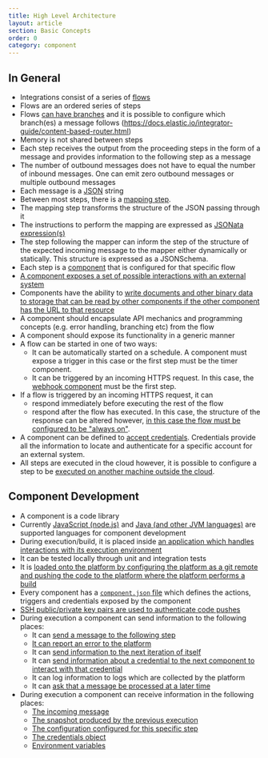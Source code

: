 ```yaml
---
title: High Level Architecture
layout: article
section: Basic Concepts
order: 0
category: component
---
```


## In General
* Integrations consist of a series of [flows](http://docs.elastic.io/getting-started/integration-flow.html)
* Flows are an ordered series of steps
* Flows [can have branches](https://docs.elastic.io/integrator-guide/recipient-list.html) and it is possible to configure which branch(es) a message follows (https://docs.elastic.io/integrator-guide/content-based-router.html)
* Memory is not shared between steps
* Each step receives the output from the proceeding steps in the form of a message and provides information to the following step as a message
* The number of outbound messages does not have to equal the number of inbound messages.  One can emit zero outbound messages or multiple outbound messages
* Each message is a [JSON](https://www.json.org/) string
* Between most steps, there is a [mapping step](https://docs.elastic.io/integrator-guide/mapping-data.html).
* The mapping step transforms the structure of the JSON passing through it
* The instructions to perform the mapping are expressed as [JSONata expression(s)](https://support.elastic.io/support/solutions/articles/14000069448-jsonata-powered-mapper)
* The step following the mapper can inform the step of the structure of the expected incoming message to the mapper either dynamically or statically.  This structure is expressed as a JSONSchema.
* Each step is a [component](http://docs.elastic.io/getting-started/integration-component.html) that is configured for that specific flow
* [A component exposes a set of possible interactions with an external system](https://support.elastic.io/support/solutions/articles/14000036334-component-descriptor-structure)
* Components have the ability to [write documents and other binary data to storage that can be read by other components if the other component has the URL to that resource](https://support.elastic.io/support/solutions/articles/14000057806-working-with-binary-data-attachments-)
* A component should encapsulate API mechanics and programming concepts (e.g. error handling, branching etc) from the flow
* A component should expose its functionality in a generic manner
* A flow can be started in one of two ways:
  * It can be automatically started on a schedule.  A component must expose a trigger in this case or the first step must be the timer component.
  * It can be triggered by an incoming HTTPS request.  In this case, the [webhook component](https://support.elastic.io/support/solutions/folders/14000109800) must be the first step.
* If a flow is triggered by an incoming HTTPS request, it can
  * respond immediately before executing the rest of the flow
  * respond after the flow has executed.  In this case, the structure of the response can be altered however, [in this case the flow must be configured to be "always on"](https://docs.elastic.io/integrator-guide/realtime-flows.html).
* A component can be defined to [accept credentials](https://support.elastic.io/support/solutions/articles/14000032297-add-and-manage-your-security-credentials).  Credentials provide all the information to locate and authenticate for a specific account for an external system.
* All steps are executed in the cloud however, it is possible to configure a step to be [executed on another machine outside the cloud](https://support.elastic.io/support/solutions/articles/14000076461-announcing-the-local-agent-).

## Component Development
* A component is a code library
* Currently [JavaScript (node.js)](https://docs.elastic.io/developer-guide/building-nodejs-component.html) and [Java (and other JVM languages)](https://docs.elastic.io/developer-guide/building-java-component.html) are supported languages for component development
* During execution/build, it is placed inside [an application which handles interactions with its execution environment](https://support.elastic.io/support/solutions/folders/14000113643)
* It can be tested locally through unit and integration tests
* It is [loaded onto the platform by configuring the platform as a git remote and pushing the code to the platform where the platform performs a build](https://docs.elastic.io/developer-guide/deploying-component.html)
* Every component has a [`component.json` file](https://support.elastic.io/support/solutions/articles/14000036334-component-descriptor-structure) which defines the actions, triggers and credentials exposed by the component
* [SSH public/private key pairs are used to authenticate code pushes](https://docs.elastic.io/developer-guide/ssh-keys.html)
* During execution a component can send information to the following places:
  * It can [send a message to the following step](https://support.elastic.io/support/solutions/articles/14000059492-emitdata-event)
  * [It can report an error to the platform](https://support.elastic.io/support/solutions/articles/14000059628-emiterror-event)
  * It can [send information to the next iteration of itself](https://support.elastic.io/support/solutions/folders/14000112651)
  * It can [send information about a credential to the next component to interact with that credential](https://support.elastic.io/support/solutions/folders/14000112862)
  * It can log information to logs which are collected by the platform
  * It can [ask that a message be processed at a later time](https://support.elastic.io/support/solutions/folders/14000109788)
* During execution a component can receive information in the following places:
  * [The incoming message](https://support.elastic.io/support/solutions/articles/14000059492-emitdata-event)
  * [The snapshot produced by the previous execution](https://support.elastic.io/support/solutions/folders/14000112651)
  * [The configuration configured for this specific step](https://support.elastic.io/support/solutions/folders/14000108605)
  * [The credentials object](https://support.elastic.io/support/solutions/articles/14000032297-add-and-manage-your-security-credentials)
  * [Environment variables](https://support.elastic.io/support/solutions/folders/14000108754)
